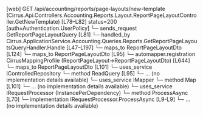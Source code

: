 [web] GET /api/accounting/reports/page-layouts/new-template  (Cirrus.Api.Controllers.Accounting.Reports.Layout.ReportPageLayoutController.GetNewTemplate)  [L78–L82] status=200 [auth=Authentication.UserPolicy]
  └─ sends_request GetReportPageLayoutQuery [L81]
    └─ handled_by Cirrus.ApplicationService.Accounting.Queries.Reports.GetReportPageLayoutsQueryHandler.Handle [L47–L197]
      └─ maps_to ReportPageLayoutDto [L124]
      └─ maps_to ReportPageLayoutDto [L95]
        └─ automapper.registration CirrusMappingProfile (ReportPageLayout->ReportPageLayoutDto) [L644]
      └─ maps_to ReportPageLayoutDto [L101]
      └─ uses_service IControlledRepository<ReportPageLayout>
        └─ method ReadQuery [L95]
          └─ ... (no implementation details available)
      └─ uses_service IMapper
        └─ method Map [L101]
          └─ ... (no implementation details available)
      └─ uses_service IRequestProcessor (InstancePerDependency)
        └─ method ProcessAsync [L70]
          └─ implementation IRequestProcessor.ProcessAsync [L9-L9]
          └─ ... (no implementation details available)


